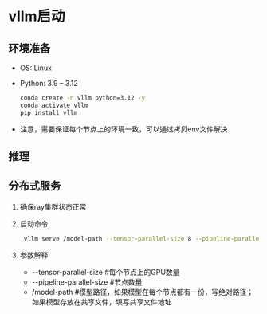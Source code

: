 # vllm启动

## 环境准备

- OS: Linux

- Python: 3.9 – 3.12

  ```bash
  conda create -n vllm python=3.12 -y
  conda activate vllm
  pip install vllm
  ```

- 注意，需要保证每个节点上的环境一致，可以通过拷贝env文件解决

## 推理

## 分布式服务

1. 确保ray集群状态正常

2. 启动命令

   ```bash
    vllm serve /model-path --tensor-parallel-size 8 --pipeline-parallel-size 2
   ```

3. 参数解释

   - --tensor-parallel-size 		#每个节点上的GPU数量
   - --pipeline-parallel-size       #节点数量
   - /model-path    #模型路径，如果模型在每个节点都有一份，写绝对路径；如果模型存放在共享文件，填写共享文件地址